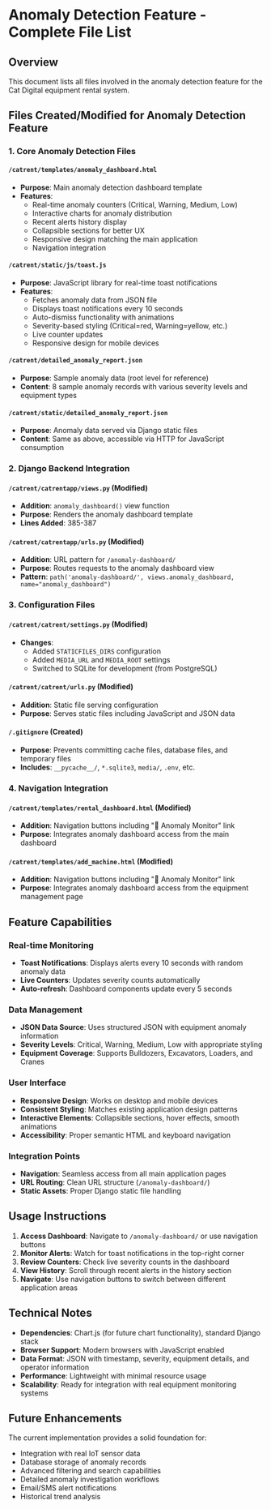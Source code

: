 # Anomaly Detection Feature - Complete File List

## Overview
This document lists all files involved in the anomaly detection feature for the Cat Digital equipment rental system.

## Files Created/Modified for Anomaly Detection Feature

### 1. **Core Anomaly Detection Files**

#### `/catrent/templates/anomaly_dashboard.html`
- **Purpose**: Main anomaly detection dashboard template
- **Features**: 
  - Real-time anomaly counters (Critical, Warning, Medium, Low)
  - Interactive charts for anomaly distribution
  - Recent alerts history display
  - Collapsible sections for better UX
  - Responsive design matching the main application
  - Navigation integration

#### `/catrent/static/js/toast.js`
- **Purpose**: JavaScript library for real-time toast notifications
- **Features**:
  - Fetches anomaly data from JSON file
  - Displays toast notifications every 10 seconds
  - Auto-dismiss functionality with animations
  - Severity-based styling (Critical=red, Warning=yellow, etc.)
  - Live counter updates
  - Responsive design for mobile devices

#### `/catrent/detailed_anomaly_report.json`
- **Purpose**: Sample anomaly data (root level for reference)
- **Content**: 8 sample anomaly records with various severity levels and equipment types

#### `/catrent/static/detailed_anomaly_report.json`
- **Purpose**: Anomaly data served via Django static files
- **Content**: Same as above, accessible via HTTP for JavaScript consumption

### 2. **Django Backend Integration**

#### `/catrent/catrentapp/views.py` (Modified)
- **Addition**: `anomaly_dashboard()` view function
- **Purpose**: Renders the anomaly dashboard template
- **Lines Added**: 385-387

#### `/catrent/catrentapp/urls.py` (Modified)
- **Addition**: URL pattern for `/anomaly-dashboard/`
- **Purpose**: Routes requests to the anomaly dashboard view
- **Pattern**: `path('anomaly-dashboard/', views.anomaly_dashboard, name="anomaly_dashboard")`

### 3. **Configuration Files**

#### `/catrent/catrent/settings.py` (Modified)
- **Changes**:
  - Added `STATICFILES_DIRS` configuration
  - Added `MEDIA_URL` and `MEDIA_ROOT` settings
  - Switched to SQLite for development (from PostgreSQL)

#### `/catrent/catrent/urls.py` (Modified)
- **Addition**: Static file serving configuration
- **Purpose**: Serves static files including JavaScript and JSON data

#### `/.gitignore` (Created)
- **Purpose**: Prevents committing cache files, database files, and temporary files
- **Includes**: `__pycache__/`, `*.sqlite3`, `media/`, `.env`, etc.

### 4. **Navigation Integration**

#### `/catrent/templates/rental_dashboard.html` (Modified)
- **Addition**: Navigation buttons including "🚨 Anomaly Monitor" link
- **Purpose**: Integrates anomaly dashboard access from the main dashboard

#### `/catrent/templates/add_machine.html` (Modified)
- **Addition**: Navigation buttons including "🚨 Anomaly Monitor" link
- **Purpose**: Integrates anomaly dashboard access from the equipment management page

## Feature Capabilities

### Real-time Monitoring
- **Toast Notifications**: Displays alerts every 10 seconds with random anomaly data
- **Live Counters**: Updates severity counts automatically
- **Auto-refresh**: Dashboard components update every 5 seconds

### Data Management
- **JSON Data Source**: Uses structured JSON with equipment anomaly information
- **Severity Levels**: Critical, Warning, Medium, Low with appropriate styling
- **Equipment Coverage**: Supports Bulldozers, Excavators, Loaders, and Cranes

### User Interface
- **Responsive Design**: Works on desktop and mobile devices
- **Consistent Styling**: Matches existing application design patterns
- **Interactive Elements**: Collapsible sections, hover effects, smooth animations
- **Accessibility**: Proper semantic HTML and keyboard navigation

### Integration Points
- **Navigation**: Seamless access from all main application pages
- **URL Routing**: Clean URL structure (`/anomaly-dashboard/`)
- **Static Assets**: Proper Django static file handling

## Usage Instructions

1. **Access Dashboard**: Navigate to `/anomaly-dashboard/` or use navigation buttons
2. **Monitor Alerts**: Watch for toast notifications in the top-right corner
3. **Review Counters**: Check live severity counts in the dashboard
4. **View History**: Scroll through recent alerts in the history section
5. **Navigate**: Use navigation buttons to switch between different application areas

## Technical Notes

- **Dependencies**: Chart.js (for future chart functionality), standard Django stack
- **Browser Support**: Modern browsers with JavaScript enabled
- **Data Format**: JSON with timestamp, severity, equipment details, and operator information
- **Performance**: Lightweight with minimal resource usage
- **Scalability**: Ready for integration with real equipment monitoring systems

## Future Enhancements

The current implementation provides a solid foundation for:
- Integration with real IoT sensor data
- Database storage of anomaly records
- Advanced filtering and search capabilities
- Detailed anomaly investigation workflows
- Email/SMS alert notifications
- Historical trend analysis